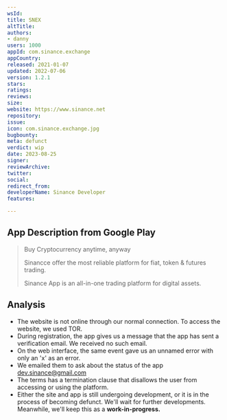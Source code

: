```yaml
---
wsId: 
title: SNEX
altTitle: 
authors:
- danny
users: 1000
appId: com.sinance.exchange
appCountry: 
released: 2021-01-07
updated: 2022-07-06
version: 1.2.1
stars: 
ratings: 
reviews: 
size: 
website: https://www.sinance.net
repository: 
issue: 
icon: com.sinance.exchange.jpg
bugbounty: 
meta: defunct
verdict: wip
date: 2023-08-25
signer: 
reviewArchive: 
twitter: 
social: 
redirect_from: 
developerName: Sinance Developer
features: 

---
```


## App Description from Google Play 

> Buy Cryptocurrency anytime, anyway
>
> Sinancce offer the most reliable platform for fiat, token & futures trading.
>
> Sinance App is an all-in-one trading platform for digital assets.

## Analysis 

- The website is not online through our normal connection. To access the website, we used TOR.
- During registration, the app gives us a message that the app has sent a verification email. We received no such email. 
- On the web interface, the same event gave us an unnamed error with only an 'x' as an error. 
- We emailed them to ask about the status of the app dev.sinance@gmail.com
- The terms has a termination clause that disallows the user from accessing or using the platform. 
- Either the site and app is still undergoing development, or it is in the process of becoming defunct. We'll wait for further developments. Meanwhile, we'll keep this as a **work-in-progress.**